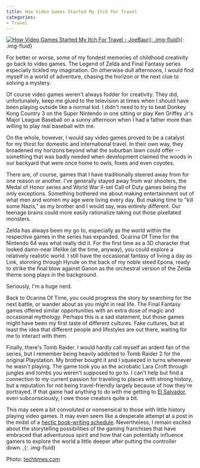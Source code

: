 ```yaml
---
title: How Video Games Started My Itch For Travel
categories:
- Travel
---
```


[![How Video Games Started My Itch For Travel - JoeBaur](https://withoutapath.com/wp-content/uploads/2015/07/How-Video-Games-Started-My-Itch-For-Travel-JoeBaur.jpg){: .img-fluid}](https://withoutapath.com/wp-content/uploads/2015/07/How-Video-Games-Started-My-Itch-For-Travel-JoeBaur.jpg){: .img-fluid}

For better or worse, some of my fondest memories of childhood creativity go back to video games. The Legend of Zelda and Final Fantasy series especially tickled my imagination. On otherwise dull afternoons, I would find myself in a world of adventure, chasing the horizon or the next clue to solving a mystery.

<!-- more -->

Of course video games weren't always fodder for creativity. They did, unfortunately, keep me glued to the television at times when I should have been playing outside like a normal kid. I didn't need to try to beat Donkey Kong Country 3 on the Super Nintendo in one sitting or play Ken Griffey Jr's Major League Baseball on a sunny afternoon when I had a father more than willing to play real baseball with me.

On the whole, however, I would say video games proved to be a catalyst for my thirst for domestic and international travel. In their own way, they broadened my horizons beyond what the suburban lawn could offer -- something that was badly needed when development claimed the woods in our backyard that were once home to owls, foxes and even coyotes.

There are, of course, games that I have traditionally steered away from for one reason or another. I've generally stayed away from war shooters, the Medal of Honor series and World War II-set Call of Duty games being the only exceptions. Something bothered me about making entertainment out of what men and women my age were living every day. But making time to "kill some Nazis," as my brother and I would say, was entirely different. Our teenage brains could more easily rationalize taking out those pixellated monsters.

Zelda has always been my go to, especially as the world within the respective games in the series has expanded. Ocarina Of Time for the Nintendo 64 was what really did it. For the first time as a 3D character that looked damn-near lifelike (at the time, anyway), you could explore a relatively realistic world. I still have the occasional fantasy of living a day as Link, storming through Hyrule on the back of my noble steed Epona, ready to strike the final blow against Ganon as the orchestral version of the Zelda theme song plays in the background.

Seriously, I'm a huge nerd.

Back to Ocarina Of Time, you could progress the story by searching for the next battle, or wander about as you might in real life. The Final Fantasy games offered similar opportunities with an extra dose of magic and occasional mythology. Perhaps this is a sad statement, but those games might have been my first taste of different cultures. Fake cultures, but at least the idea that different people and lifestyles are out there, waiting for me to interact with them.

Finally, there's Tomb Raider. I would hardly call myself an ardent fan of the series, but I remember being heavily addicted to Tomb Raider 2 for the original Playstation. My brother bought it and I squeezed in turns whenever he wasn't playing. The game took you as the acrobatic Lara Croft through jungles and tombs you weren't supposed to go to. I can't help but find a connection to my current passion for traveling to places with strong history, but a reputation for not being travel-friendly largely because of how they're portrayed. If that game had anything to do with me getting to [El Salvador](https://withoutapath.com/category/travel/international/central-america/el-salvador/), even subconsciously, I owe those creators quite a bit.

This may seem a bit convoluted or nonsensical to those with little history playing video games. It may even seem like a desperate attempt at a post in the midst of a [hectic book-writing schedule](https://withoutapath.com/twin-cities-outdoors/). Nevertheless, I remain excited about the storytelling possibilities of the gaming franchises that have embraced that adventurous spirit and how that can potentially influence gamers to explore the world a little deeper after putting the controller down. [
](https://withoutapath.com/wp-content/uploads/2015/07/How-Video-Games-Started-My-Itch-For-Travel-JoeBaur.jpg){: .img-fluid}

Photo: [techtimes.com](http://www.techtimes.com/articles/61723/20150618/this-is-why-zelda-wii-u-wasnt-at-e3-2015.htm)
